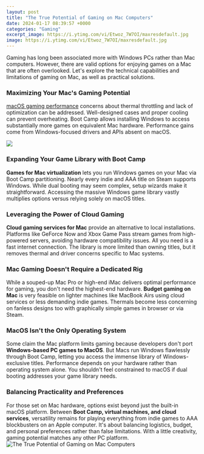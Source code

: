 ```yaml
---
layout: post
title: "The True Potential of Gaming on Mac Computers"
date: 2024-01-17 08:39:57 +0000
categories: "Gaming"
excerpt_image: https://i.ytimg.com/vi/Etwoz_7W7OI/maxresdefault.jpg
image: https://i.ytimg.com/vi/Etwoz_7W7OI/maxresdefault.jpg
---
```


Gaming has long been associated more with Windows PCs rather than Mac computers. However, there are valid options for enjoying games on a Mac that are often overlooked. Let's explore the technical capabilities and limitations of gaming on Mac, as well as practical solutions.
### Maximizing Your Mac's Gaming Potential 
[macOS gaming performance](https://store.fi.io.vn/chihuahua-tote-bag-chihuahua-shopping-bag-chihuahua-chihuahua-gift5365-t-shirt) concerns about thermal throttling and lack of optimization can be addressed. Well-designed cases and proper cooling can prevent overheating. Boot Camp allows installing Windows to access substantially more games on equivalent Mac hardware. Performance gains come from Windows-focused drivers and APIs absent on macOS.

![](https://cdn.mos.cms.futurecdn.net/7f1925d9eafb276bb073125094a70387.jpg)
### Expanding Your Game Library with Boot Camp
**Games for Mac virtualization** lets you run Windows games on your Mac via Boot Camp partitioning. Nearly every indie and AAA title on Steam supports Windows. While dual booting may seem complex, setup wizards make it straightforward. Accessing the massive Windows game library vastly multiplies options versus relying solely on macOS titles. 
### Leveraging the Power of Cloud Gaming 
**Cloud gaming services for Mac** provide an alternative to local installations. Platforms like GeForce Now and Xbox Game Pass stream games from high-powered servers, avoiding hardware compatibility issues. All you need is a fast internet connection. The library is more limited than owning titles, but it removes thermal and driver concerns specific to Mac systems.
### Mac Gaming Doesn't Require a Dedicated Rig
While a souped-up Mac Pro or high-end iMac delivers optimal performance for gaming, you don't need the highest-end hardware. **Budget gaming on Mac** is very feasible on lighter machines like MacBook Airs using cloud services or less demanding indie games. Thermals become less concerning on fanless designs too with graphically simple games in browser or via Steam. 
### MacOS Isn't the Only Operating System
Some claim the Mac platform limits gaming because developers don't port **Windows-based PC games to MacOS**. But Macs run Windows flawlessly through Boot Camp, letting you access the immense library of Windows-exclusive titles. Performance depends on your hardware rather than operating system alone. You shouldn't feel constrained to macOS if dual booting addresses your game library needs.
### Balancing Practicality and Preferences 
For those set on Mac hardware, options exist beyond just the built-in macOS platform. Between **Boot Camp, virtual machines, and cloud services**, versatility remains for playing everything from indie games to AAA blockbusters on an Apple computer. It's about balancing logistics, budget, and personal preferences rather than false limitations. With a little creativity, gaming potential matches any other PC platform.
![The True Potential of Gaming on Mac Computers](https://i.ytimg.com/vi/Etwoz_7W7OI/maxresdefault.jpg)